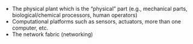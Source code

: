* The physical plant which is the “physical” part (e.g., mechanical parts, biological/chemical processors, human operators)
* Computational platforms such as sensors, actuators, more than one computer, etc.
* The network fabric (networking)